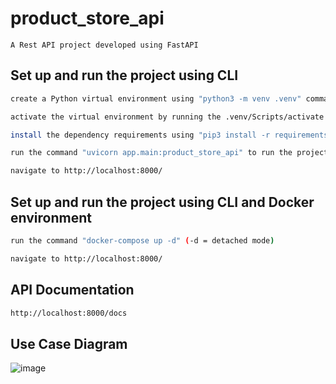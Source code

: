 # product_store_api
```
A Rest API project developed using FastAPI
```
## Set up and run the project using CLI
```sh
create a Python virtual environment using "python3 -m venv .venv" command
```

```sh
activate the virtual environment by running the .venv/Scripts/activate
```

```sh
install the dependency requirements using "pip3 install -r requirements.txt" command
```

```sh
run the command "uvicorn app.main:product_store_api" to run the project
```

```sh
navigate to http://localhost:8000/
```



## Set up and run the project using CLI and Docker environment

```sh
run the command "docker-compose up -d" (-d = detached mode)
```

```sh
navigate to http://localhost:8000/
```


## API Documentation
```sh
http://localhost:8000/docs
```

## Use Case Diagram
![image](https://github.com/rusirudilsh/product_store_api/assets/12104625/2332b02a-017e-44f0-902d-00dde5f1d459)
